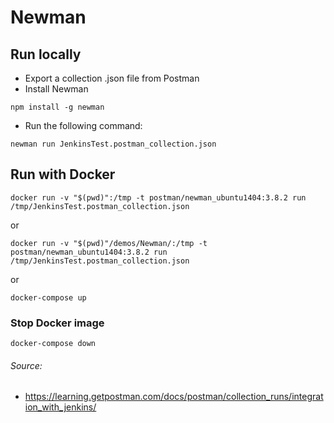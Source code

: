 # Newman

## Run locally
* Export a collection .json file from Postman
* Install Newman
```shell script
npm install -g newman
```
* Run the following command:
```shell script
newman run JenkinsTest.postman_collection.json 
```

## Run with Docker
```shell script
docker run -v "$(pwd)":/tmp -t postman/newman_ubuntu1404:3.8.2 run /tmp/JenkinsTest.postman_collection.json
```
or
```shell script
docker run -v "$(pwd)"/demos/Newman/:/tmp -t postman/newman_ubuntu1404:3.8.2 run /tmp/JenkinsTest.postman_collection.json
```
or
```shell script
docker-compose up
```

### Stop Docker image
```shell script
docker-compose down

```
###### Source:
- https://learning.getpostman.com/docs/postman/collection_runs/integration_with_jenkins/
